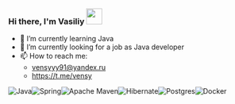 ### Hi there, I'm Vasiliy <img src="https://github.com/blackcater/blackcater/raw/main/images/Hi.gif" height="32"/></h1>

- 🌱 I’m currently learning Java
- 👯 I’m currently looking for a job as Java developer
- 📫 How to reach me:
  - vensyyy91@yandex.ru
  - https://t.me/vensy

![Java](https://img.shields.io/badge/java-%23ED8B00.svg?style=for-the-badge&logo=openjdk&logoColor=white)![Spring](https://img.shields.io/badge/spring-%236DB33F.svg?style=for-the-badge&logo=spring&logoColor=white)![Apache Maven](https://img.shields.io/badge/Apache%20Maven-C71A36?style=for-the-badge&logo=Apache%20Maven&logoColor=white)![Hibernate](https://img.shields.io/badge/Hibernate-59666C?style=for-the-badge&logo=Hibernate&logoColor=white)![Postgres](https://img.shields.io/badge/postgres-%23316192.svg?style=for-the-badge&logo=postgresql&logoColor=white)![Docker](https://img.shields.io/badge/docker-%230db7ed.svg?style=for-the-badge&logo=docker&logoColor=white)
